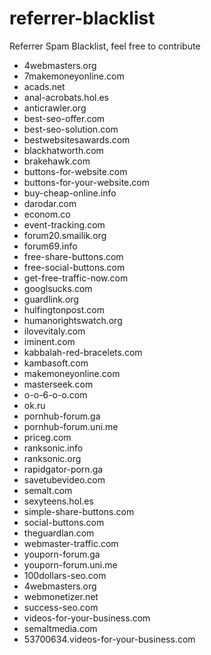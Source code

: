 # referrer-blacklist
Referrer Spam Blacklist, feel free to contribute

- 4webmasters.org
- 7makemoneyonline.com
- acads.net
- anal-acrobats.hol.es
- anticrawler.org
- best-seo-offer.com
- best-seo-solution.com
- bestwebsitesawards.com
- blackhatworth.com
- brakehawk.com
- buttons-for-website.com
- buttons-for-your-website.com
- buy-cheap-online.info
- darodar.com
- econom.co
- event-tracking.com
- forum20.smailik.org
- forum69.info
- free-share-buttons.com
- free-social-buttons.com
- get-free-traffic-now.com
- googlsucks.com
- guardlink.org
- hulfingtonpost.com
- humanorightswatch.org
- ilovevitaly.com
- iminent.com
- kabbalah-red-bracelets.com
- kambasoft.com
- makemoneyonline.com
- masterseek.com
- o-o-6-o-o.com
- ok.ru
- pornhub-forum.ga
- pornhub-forum.uni.me
- priceg.com
- ranksonic.info
- ranksonic.org
- rapidgator-porn.ga
- savetubevideo.com
- semalt.com
- sexyteens.hol.es
- simple-share-buttons.com
- social-buttons.com
- theguardlan.com
- webmaster-traffic.com
- youporn-forum.ga
- youporn-forum.uni.me
- 100dollars-seo.com
- 4webmasters.org
- webmonetizer.net
- success-seo.com
- videos-for-your-business.com
- semaltmedia.com
- 53700634.videos-for-your-business.com
